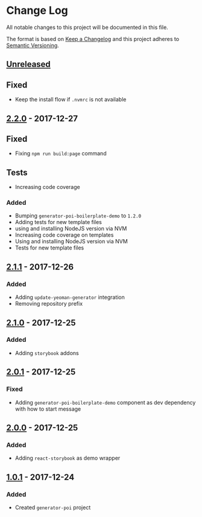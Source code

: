 # Change Log
All notable changes to this project will be documented in this file.

The format is based on [Keep a Changelog](http://keepachangelog.com/)
and this project adheres to [Semantic Versioning](http://semver.org/).

## [Unreleased][]
## Fixed
- Keep the install flow if `.nvmrc` is not available

## [2.2.0][] - 2017-12-27
## Fixed
- Fixing `npm run build:page` command

## Tests
- Increasing code coverage

### Added
- Bumping `generator-poi-boilerplate-demo` to `1.2.0`
- Adding tests for new template files
- using and installing NodeJS version via NVM
- Increasing code coverage on templates
- Using and installing NodeJS version via NVM
- Tests for new template files

## [2.1.1][] - 2017-12-26
### Added
- Adding `update-yeoman-generator` integration
- Removing repository prefix

## [2.1.0][] - 2017-12-25
### Added
- Adding `storybook` addons

## [2.0.1][] - 2017-12-25
### Fixed
- Adding `generator-poi-boilerplate-demo` component as dev dependency with how to start message

## [2.0.0][] - 2017-12-25

### Added
- Adding `react-storybook` as demo wrapper

## [1.0.1][] - 2017-12-24

### Added
- Created `generator-poi` project


[Unreleased]: https://github.com/willmendesneto/generator-poi-boilerplate/compare/v2.2.0...HEAD
[2.2.0]: https://github.com/willmendesneto/generator-poi-boilerplate/compare/v2.1.1...v2.2.0
[2.1.1]: https://github.com/willmendesneto/generator-poi-boilerplate/compare/v2.1.0...v2.1.1
[2.1.0]: https://github.com/willmendesneto/generator-poi-boilerplate/compare/v2.0.1...v2.1.0
[2.0.1]: https://github.com/willmendesneto/generator-poi-boilerplate/compare/v2.0.0...v2.0.1
[2.0.0]: https://github.com/willmendesneto/generator-poi-boilerplate/compare/v1.0.1...v2.0.0
[1.0.1]: https://github.com/willmendesneto/generator-poi-boilerplate/tree/v1.0.1